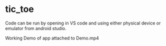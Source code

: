 # tic_toe

Code can be run by opening in VS code and using either physical device or emulator from android studio.

Working Demo of app attached to Demo.mp4
